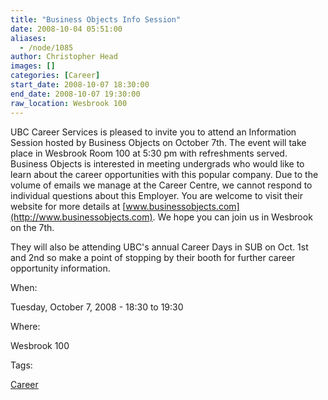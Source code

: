 ```yaml
---
title: "Business Objects Info Session"
date: 2008-10-04 05:51:00
aliases:
  - /node/1085
author: Christopher Head
images: []
categories: [Career]
start_date: 2008-10-07 18:30:00
end_date: 2008-10-07 19:30:00
raw_location: Wesbrook 100
---
```


UBC Career Services is pleased to invite you to attend an Information Session hosted by Business Objects on October 7th. The event will take place in Wesbrook Room 100 at 5:30 pm with refreshments served. Business Objects is interested in meeting undergrads who would like to learn about the career opportunities with this popular company. Due to the volume of emails we manage at the Career Centre, we cannot respond to individual questions about this Employer. You are welcome to visit their website for more details at [www.businessobjects.com](http://www.businessobjects.com). We hope you can join us in Wesbrook on the 7th.

They will also be attending UBC's annual Career Days in SUB on Oct. 1st and 2nd so make a point of stopping by their booth for further career opportunity information.

When: 

Tuesday, October 7, 2008 - 18:30 to 19:30

Where: 

Wesbrook 100

Tags: 

[Career](/career)
